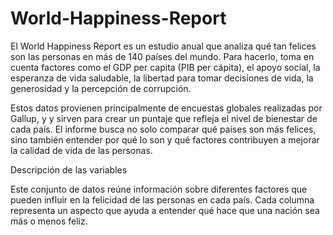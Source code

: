 # World-Happiness-Report

El World Happiness Report es un estudio anual que analiza qué tan felices son las personas en más de 140 países del mundo. Para hacerlo, toma en cuenta factores como el GDP per capita (PIB per cápita), el apoyo social, la esperanza de vida saludable, la libertad para tomar decisiones de vida, la generosidad y la percepción de corrupción.

Estos datos provienen principalmente de encuestas globales realizadas por Gallup, y y sirven para crear un puntaje que refleja el nivel de bienestar de cada país. El informe busca no solo comparar qué países son más felices, sino también entender por qué lo son y qué factores contribuyen a mejorar la calidad de vida de las personas.

Descripción de las variables

Este conjunto de datos reúne información sobre diferentes factores que pueden influir en la felicidad de las personas en cada país. Cada columna representa un aspecto que ayuda a entender qué hace que una nación sea más o menos feliz.
